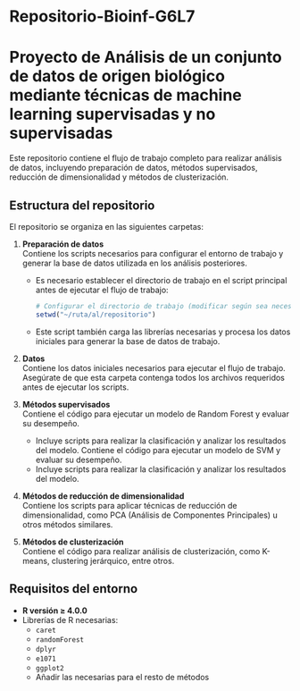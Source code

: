 # Repositorio-Bioinf-G6L7

# Proyecto de Análisis de un conjunto de datos de origen biológico mediante técnicas de machine learning supervisadas y no supervisadas 

Este repositorio contiene el flujo de trabajo completo para realizar análisis de datos, incluyendo preparación de datos, métodos supervisados, reducción de dimensionalidad y métodos de clusterización. 

## Estructura del repositorio

El repositorio se organiza en las siguientes carpetas:

1. **Preparación de datos**  
   Contiene los scripts necesarios para configurar el entorno de trabajo y generar la base de datos utilizada en los análisis posteriores.  
   - Es necesario establecer el directorio de trabajo en el script principal antes de ejecutar el flujo de trabajo:
     ```R
     # Configurar el directorio de trabajo (modificar según sea necesario)
     setwd("~/ruta/al/repositorio")
     ```
   - Este script también carga las librerías necesarias y procesa los datos iniciales para generar la base de datos de trabajo.

2. **Datos**  
   Contiene los datos iniciales necesarios para ejecutar el flujo de trabajo. Asegúrate de que esta carpeta contenga todos los archivos requeridos antes de ejecutar los scripts.

3. **Métodos supervisados**  
   Contiene el código para ejecutar un modelo de Random Forest y evaluar su desempeño.  
   - Incluye scripts para realizar la clasificación y analizar los resultados del modelo.
    Contiene el código para ejecutar un modelo de SVM y evaluar su desempeño.  
   - Incluye scripts para realizar la clasificación y analizar los resultados del modelo.

4. **Métodos de reducción de dimensionalidad**  
   Contiene los scripts para aplicar técnicas de reducción de dimensionalidad, como PCA (Análisis de Componentes Principales) u otros métodos similares.

5. **Métodos de clusterización**  
   Contiene el código para realizar análisis de clusterización, como K-means, clustering jerárquico, entre otros.

## Requisitos del entorno

- **R versión ≥ 4.0.0**  
- Librerías de R necesarias:
  - `caret`
  - `randomForest`
  - `dplyr`
  - `e1071`
  - `ggplot2`
  - Añadir las necesarias para el resto de métodos

